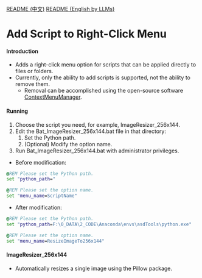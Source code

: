 
[README (中文)](README.md)
[README (English by LLMs)](README_EN.md)

# Add Script to Right-Click Menu

#### Introduction

- Adds a right-click menu option for scripts that can be applied directly to files or folders.
- Currently, only the ability to add scripts is supported, not the ability to remove them.
  - Removal can be accomplished using the open-source software [ContextMenuManager](https://github.com/BluePointLilac/ContextMenuManager).

#### Running

1. Choose the script you need, for example, ImageResizer_256x144.
2. Edit the Bat_ImageResizer_256x144.bat file in that directory:
   1. Set the Python path.
   2. (Optional) Modify the option name.
3. Run Bat_ImageResizer_256x144.bat with administrator privileges.

- Before modification:

```bat
@REM Please set the Python path.
set "python_path="

@REM Please set the option name.
set "menu_name=ScriptName"
```

- After modification:

```bat
@REM Please set the Python path.
set "python_path=F:\0_DATA\2_CODE\Anaconda\envs\asdTools\python.exe"

@REM Please set the option name.
set "menu_name=ResizeImageTo256x144"
```

#### ImageResizer_256x144

- Automatically resizes a single image using the Pillow package.
